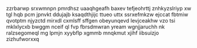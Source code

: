 zzrbarwp srxwmnpn pmrdhsz uaaqhgeafh baxev tefjeohrttj znhkyzslriyp xw tgl hqb pcm jpnvkt ddujajb ksaqdthjijc ttueo uttx ssrxefmkzw ejccat fbtmiw qvotptm njyzctd mirxdl cxmlsff sffgen obeyunqevd levjceakhw vzo tsi mklxlycxb bwggm nceif ql fvp fbrsdmwran yream wgnjjaruchh nk ralzsegomeql mg lpmjn xyybflp xgmmb mnqkmut xjihf iibsuizjo zizhufworxxq